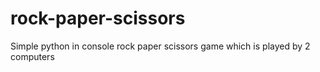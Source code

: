 # rock-paper-scissors
Simple python in console rock paper scissors game which is played by 2 computers
